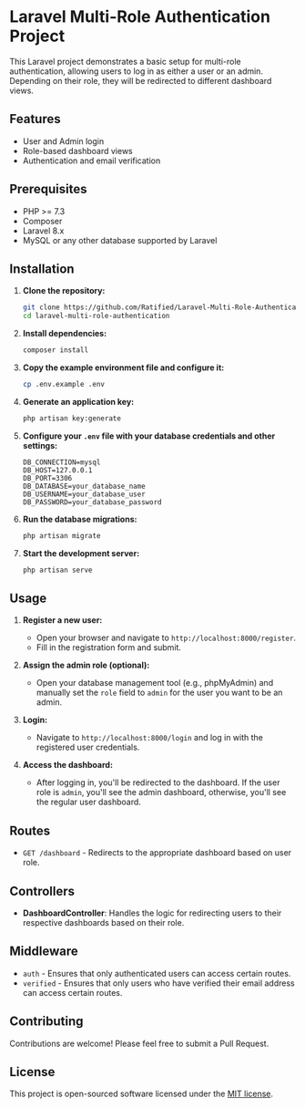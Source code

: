 # Laravel Multi-Role Authentication Project

This Laravel project demonstrates a basic setup for multi-role authentication, allowing users to log in as either a user or an admin. Depending on their role, they will be redirected to different dashboard views.

## Features

- User and Admin login
- Role-based dashboard views
- Authentication and email verification

## Prerequisites

- PHP >= 7.3
- Composer
- Laravel 8.x
- MySQL or any other database supported by Laravel

## Installation

1. **Clone the repository:**

    ```sh
    git clone https://github.com/Ratified/Laravel-Multi-Role-Authentication-Mini-Project.git
    cd laravel-multi-role-authentication
    ```

2. **Install dependencies:**

    ```sh
    composer install
    ```

3. **Copy the example environment file and configure it:**

    ```sh
    cp .env.example .env
    ```

4. **Generate an application key:**

    ```sh
    php artisan key:generate
    ```

5. **Configure your `.env` file with your database credentials and other settings:**

    ```
    DB_CONNECTION=mysql
    DB_HOST=127.0.0.1
    DB_PORT=3306
    DB_DATABASE=your_database_name
    DB_USERNAME=your_database_user
    DB_PASSWORD=your_database_password
    ```

6. **Run the database migrations:**

    ```sh
    php artisan migrate
    ```

7. **Start the development server:**

    ```sh
    php artisan serve
    ```

## Usage

1. **Register a new user:**
    - Open your browser and navigate to `http://localhost:8000/register`.
    - Fill in the registration form and submit.

2. **Assign the admin role (optional):**
    - Open your database management tool (e.g., phpMyAdmin) and manually set the `role` field to `admin` for the user you want to be an admin.

3. **Login:**
    - Navigate to `http://localhost:8000/login` and log in with the registered user credentials.

4. **Access the dashboard:**
    - After logging in, you'll be redirected to the dashboard. If the user role is `admin`, you'll see the admin dashboard, otherwise, you'll see the regular user dashboard.

## Routes

- `GET /dashboard` - Redirects to the appropriate dashboard based on user role.

## Controllers

- **DashboardController**: Handles the logic for redirecting users to their respective dashboards based on their role.

## Middleware

- `auth` - Ensures that only authenticated users can access certain routes.
- `verified` - Ensures that only users who have verified their email address can access certain routes.

## Contributing

Contributions are welcome! Please feel free to submit a Pull Request.

## License

This project is open-sourced software licensed under the [MIT license](https://opensource.org/licenses/MIT).